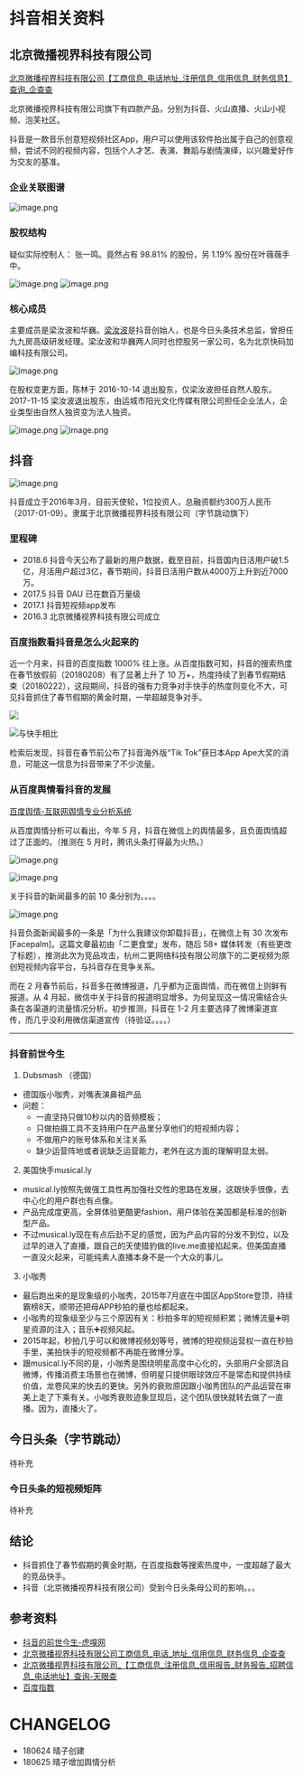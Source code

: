 # 抖音相关资料

## 北京微播视界科技有限公司

[北京微播视界科技有限公司【工商信息_电话地址_注册信息_信用信息_财务信息】查询_企查查](https://www.qichacha.com/firm_747d3a16e63342ba57c8771bde561a9e.html)

北京微播视界科技有限公司旗下有四款产品，分别为抖音、火山直播、火山小视频、泡芙社区。

抖音是一款音乐创意短视频社区App，用户可以使用该软件拍出属于自己的创意视频，尝试不同的视频内容，包括个人才艺、表演、舞蹈与剧情演绎，以兴趣爱好作为交友的基准。

### 企业关联图谱

![image.png](https://upload-images.jianshu.io/upload_images/7259374-8c0305cd948d3027.png?imageMogr2/auto-orient/strip%7CimageView2/2/w/1240)

### 股权结构

疑似实际控制人： 张一鸣。竟然占有 98.81% 的股份，另 1.19% 股份在叶薇薇手中。

![image.png](https://upload-images.jianshu.io/upload_images/7259374-b6943f09483f5f96.png?imageMogr2/auto-orient/strip%7CimageView2/2/w/1240)
![image.png](https://upload-images.jianshu.io/upload_images/7259374-44c9adc5985324cc.png?imageMogr2/auto-orient/strip%7CimageView2/2/w/1240)

### 核心成员

主要成员是梁汝波和华巍。[梁汝波](https://www.itjuzi.com/person/45863)是抖音创始人，也是今日头条技术总监，曾担任九九房高级研发经理。梁汝波和华巍两人同时也控股另一家公司，名为北京快码加编科技有限公司。

![image.png](https://upload-images.jianshu.io/upload_images/7259374-4b57d5089e85a5ab.png?imageMogr2/auto-orient/strip%7CimageView2/2/w/1240)

在股权变更方面，陈林于 2016-10-14 退出股东，仅梁汝波担任自然人股东。2017-11-15 梁汝波退出股东，由运城市阳光文化传媒有限公司担任企业法人，企业类型由自然人独资变为法人独资。

![image.png](https://upload-images.jianshu.io/upload_images/7259374-72642a7a2f6b9be4.png?imageMogr2/auto-orient/strip%7CimageView2/2/w/1240)
![image.png](https://upload-images.jianshu.io/upload_images/7259374-8ea707100ab0a309.png?imageMogr2/auto-orient/strip%7CimageView2/2/w/1240)

## 抖音

![image.png](https://upload-images.jianshu.io/upload_images/7259374-ff732a4f960fb39a.png?imageMogr2/auto-orient/strip%7CimageView2/2/w/1240)

抖音成立于2016年3月，目前天使轮，1位投资人，总融资额约300万人民币（2017-01-09）。隶属于北京微播视界科技有限公司（字节跳动旗下）

### 里程碑

- 2018.6 抖音今天公布了最新的用户数据，截至目前，抖音国内日活用户破1.5亿，月活用户超过3亿，春节期间，抖音日活用户数从4000万上升到近7000万。
- 2017.5 抖音 DAU 已在数百万量级
- 2017.1 抖音短视频app发布
- 2016.3 北京微播视界科技有限公司成立

### 百度指数看抖音是怎么火起来的

近一个月来，抖音的百度指数 1000% 往上涨。从百度指数可知，抖音的搜索热度在春节放假前（20180208）有了显著上升了 10 万+，热度持续了到春节假期结束（20180222），这段期间，抖音的强有力竞争对手快手的热度则变化不大，可见抖音抓住了春节假期的黄金时期，一举超越竞争对手。

 ![](https://upload-images.jianshu.io/upload_images/7259374-6905552789727c2f.png?imageMogr2/auto-orient/strip%7CimageView2/2/w/1240)

![与快手相比](https://upload-images.jianshu.io/upload_images/7259374-d127bdebd9e87c83.png?imageMogr2/auto-orient/strip%7CimageView2/2/w/1240)

检索后发现，抖音在春节前公布了抖音海外版“Tik Tok”获日本App Ape大奖的消息，可能这一信息为抖音带来了不少流量。

### 从百度舆情看抖音的发展

[百度舆情-互联网舆情专业分析系统](http://yuqing.baidu.com/saas/public/public?cate_id=&relate=1&type=neg&time=&timefrom=1522512000000&timeto=1525017600000&media=weixin&pro=&city=&county=&mediaText=%E5%85%A8%E9%83%A8%E5%BE%AE%E4%BF%A1#)

从百度舆情分析可以看出，今年 5 月，抖音在微信上的舆情最多，且负面舆情超过了正面的。（推测在 5 月时，腾讯头条打得最为火热。）

![image.png](https://upload-images.jianshu.io/upload_images/7259374-cb40d2fc4c71648f.png?imageMogr2/auto-orient/strip%7CimageView2/2/w/1240)

![image.png](https://upload-images.jianshu.io/upload_images/7259374-82b33d255e9c2fcf.png?imageMogr2/auto-orient/strip%7CimageView2/2/w/1240)

关于抖音的新闻最多的前 10 条分别为。。。。

![image.png](https://upload-images.jianshu.io/upload_images/7259374-f5e672a5e0c3a927.png?imageMogr2/auto-orient/strip%7CimageView2/2/w/1240)

抖音负面新闻最多的一条是「为什么我建议你卸载抖音」，在微信上有 30 次发布[Facepalm]。这篇文章最初由「二更食堂」发布，随后 58+ 媒体转发（有些更改了标题），推测此次为竞品攻击，杭州二更网络科技有限公司旗下的二更视频为原创短视频内容平台，与抖音存在竞争关系。

而在 2 月春节前后，抖音多在微博报道，几乎都为正面舆情，而在微信上则鲜有报道。从 4 月起，微信中关于抖音的报道明显增多。为何呈现这一情况需结合头条在各渠道的流量情况分析。初步推测，抖音在 1-2 月主要选择了微博渠道宣传，而几乎没利用微信渠道宣传（待验证。。。。）


------

### 抖音前世今生

1. Dubsmash （德国）

- 德国版小咖秀，对嘴表演鼻祖产品
- 问题：
   - 一直坚持只做10秒以内的音频模板；
   - 只做拍摄工具不支持用户在产品里分享他们的短视频内容；
   - 不做用户的账号体系和关注关系
   - 缺少运营阵地或者说缺乏运营能力，老外在这方面的理解明显太弱。

2. 美国快手musical.ly

- musical.ly按照先做强工具性再加强社交性的思路在发展，这跟快手很像，去中心化的用户群也有点像。
- 产品完成度更高，全屏体验更酷更fashion，用户体验在美国都是标准的创新型产品。
- 不过musical.ly现在有点后劲不足的感觉，因为产品内容的分发不到位，以及过早的进入了直播，跟自己的天使猎豹做的live.me直接掐起来。但美国直播一直没火起来，可能纯素人直播本身不是一个大众的事儿。

3. 小咖秀

- 最后跑出来的是现象级的小咖秀，2015年7月底在中国区AppStore登顶，持续霸榜8天，顺带还把母APP秒拍的量也给都起来。
- 小咖秀的现象级至少与三个原因有关：秒拍多年的短视频积累；微博流量➕明星资源的注入；音乐➕视频风起。
- 2015年起，秒拍几乎可以和微博视频划等号，微博的短视频运营权一直在秒拍手里，美拍快手的短视频都不再能在微博分享。
- 跟musical.ly不同的是，小咖秀是围绕明星高度中心化的，头部用户全部洗自微博，传播消费主场景也在微博，但明星只提供眼球效应不是常态和提供持续价值，龙卷风来的快去的更快。另外的衰败原因跟小咖秀团队的产品运营在审美上走了下乘有关。小咖秀衰败迹象显现后，这个团队很快就转去做了一直播。因为，直播火了。

## 今日头条（字节跳动）

待补充

### 今日头条的短视频矩阵

待补充

## 结论

- 抖音抓住了春节假期的黄金时期，在百度指数等搜索热度中，一度超越了最大的竞品快手。
- 抖音（北京微播视界科技有限公司）受到今日头条母公司的影响。。。

## 参考资料

- [抖音的前世今生-虎嗅网](https://www.huxiu.com/article/193450.html)
- [北京微播视界科技有限公司工商信息_电话_地址_信用信息_财务信息_企查查](https://www.qichacha.com/firm_747d3a16e63342ba57c8771bde561a9e.shtml)
- [北京微播视界科技有限公司_【工商信息_注册信息_信用报告_财务报告_招聘信息_电话地址】查询-天眼查](https://www.tianyancha.com/company/2350593501)
- [百度指数](https://zhishu.baidu.com/?tpl=trend&type=0&area=0&time=13&word=%B6%B6%D2%F4%2C%BF%EC%CA%D6)

# CHANGELOG

- 180624 晴子创建
- 180625 晴子增加舆情分析